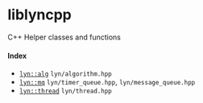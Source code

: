 # liblyncpp

C++ Helper classes and functions

#### Index

* [`lyn::alg`](algorithm/README.md) `lyn/algorithm.hpp`
* [`lyn::mq`](mq/README.md) `lyn/timer_queue.hpp`, `lyn/message_queue.hpp`
* [`lyn::thread`](thread/README.md)  `lyn/thread.hpp`
